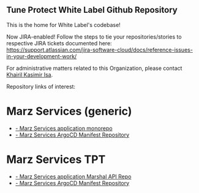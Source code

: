 ## Tune Protect White Label Github Repository

This is the home for White Label's codebase!

Now JIRA-enabled! Follow the steps to tie your repositories/stories to respective JIRA tickets documented here: https://support.atlassian.com/jira-software-cloud/docs/reference-issues-in-your-development-work/

For administrative matters related to this Organization, please contact [Khairil Kasimir Isa](mailto:khairil.khalib@tuneprotect.com?subject=Github%20White%20Label%20Repository%20query).

Repository links of interest:

# Marz Services (generic)
* [- Marz Services application monorepo](https://github.com/Tune-Protect-Group-White-Label-Devs/marz-services)
* [- Marz Services ArgoCD Manifest Repository](https://github.com/Tune-Protect-Group-White-Label-Devs/marz-infra-main-collection)

# Marz Services TPT
* [- Marz Services application Marshal API Repo](https://github.com/Tune-Protect-Group-White-Label-Devs/Marz-TPT-MarshalAPI)
* [- Marz Services ArgoCD Manifest Repository](https://github.com/Tune-Protect-Group-White-Label-Devs/marz-infra-main-collection)
